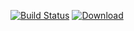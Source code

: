 [![Build Status](https://travis-ci.org/freemint/cflib.svg?branch=master)](https://travis-ci.org/freemint/cflib) [ ![Download](https://api.bintray.com/packages/freemint/freemint/cflib/images/download.svg) ](https://bintray.com/freemint/freemint/cflib/_latestVersion)
